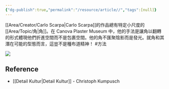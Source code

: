 ```yaml
---
{"dg-publish":true,"permalink":"/resource/article//","tags":[null]}
---
```


[[Area/Creator/Carlo Scarpa\|Carlo Scarpa]]的作品總有特定小尺度的[[Area/Topic/角\|角]]。在 Canova Plaster Museum 中，他的手法是讓角以翻轉的形式體現他們折進空間而不是包裹空間。他的角不匯聚陰影而是發光。就角和其潛在可能的型態而言，這豈不是種布道精神！ #方法 

![](https://i.imgur.com/bQNJcWh.jpg)

## Reference
- [[Detail Kultur\|Detail Kultur]] - Christoph Kumpusch